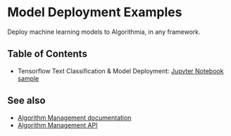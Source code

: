 # Model Deployment Examples

Deploy machine learning models to Algorithmia, in any framework.

## Table of Contents

* Tensorflow Text Classification & Model Deployment: [Jupyter Notebook sample](tensorflow_classify_text_deploy_algorithmia/tensorflow_classify_text_deploy_algorithmia.ipynb)

## See also

* [Algorithm Management documentation](https://algorithmia.com/developers/algorithm-development/algorithm-management-api)
* [Algorithm Management API](https://docs.algorithmia.com/?python#algorithm-management-api)
